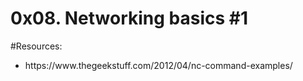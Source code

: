# 0x08. Networking basics #1
 #Resources:
<html>
<body>
<ul>
<li>
https://www.thegeekstuff.com/2012/04/nc-command-examples/
</li>
</ul>
</body>
</html>
